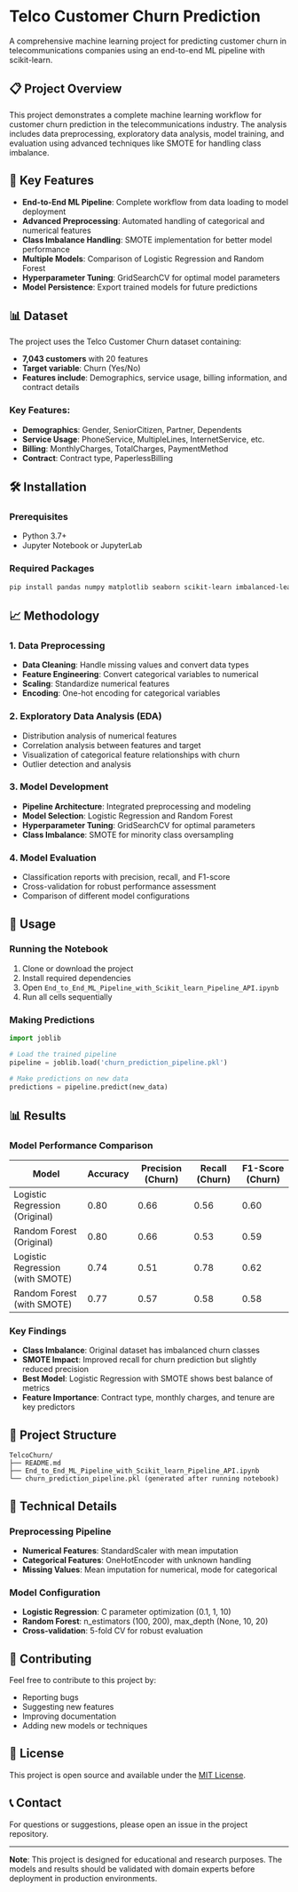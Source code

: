# Telco Customer Churn Prediction

A comprehensive machine learning project for predicting customer churn in telecommunications companies using an end-to-end ML pipeline with scikit-learn.

## 📋 Project Overview

This project demonstrates a complete machine learning workflow for customer churn prediction in the telecommunications industry. The analysis includes data preprocessing, exploratory data analysis, model training, and evaluation using advanced techniques like SMOTE for handling class imbalance.

## 🎯 Key Features

- **End-to-End ML Pipeline**: Complete workflow from data loading to model deployment
- **Advanced Preprocessing**: Automated handling of categorical and numerical features
- **Class Imbalance Handling**: SMOTE implementation for better model performance
- **Multiple Models**: Comparison of Logistic Regression and Random Forest
- **Hyperparameter Tuning**: GridSearchCV for optimal model parameters
- **Model Persistence**: Export trained models for future predictions

## 📊 Dataset

The project uses the Telco Customer Churn dataset containing:
- **7,043 customers** with 20 features
- **Target variable**: Churn (Yes/No)
- **Features include**: Demographics, service usage, billing information, and contract details

### Key Features:
- **Demographics**: Gender, SeniorCitizen, Partner, Dependents
- **Service Usage**: PhoneService, MultipleLines, InternetService, etc.
- **Billing**: MonthlyCharges, TotalCharges, PaymentMethod
- **Contract**: Contract type, PaperlessBilling

## 🛠️ Installation

### Prerequisites
- Python 3.7+
- Jupyter Notebook or JupyterLab

### Required Packages
```bash
pip install pandas numpy matplotlib seaborn scikit-learn imbalanced-learn joblib
```

## 📈 Methodology

### 1. Data Preprocessing
- **Data Cleaning**: Handle missing values and convert data types
- **Feature Engineering**: Convert categorical variables to numerical
- **Scaling**: Standardize numerical features
- **Encoding**: One-hot encoding for categorical variables

### 2. Exploratory Data Analysis (EDA)
- Distribution analysis of numerical features
- Correlation analysis between features and target
- Visualization of categorical feature relationships with churn
- Outlier detection and analysis

### 3. Model Development
- **Pipeline Architecture**: Integrated preprocessing and modeling
- **Model Selection**: Logistic Regression and Random Forest
- **Hyperparameter Tuning**: GridSearchCV for optimal parameters
- **Class Imbalance**: SMOTE for minority class oversampling

### 4. Model Evaluation
- Classification reports with precision, recall, and F1-score
- Cross-validation for robust performance assessment
- Comparison of different model configurations

## 🚀 Usage

### Running the Notebook
1. Clone or download the project
2. Install required dependencies
3. Open `End_to_End_ML_Pipeline_with_Scikit_learn_Pipeline_API.ipynb`
4. Run all cells sequentially

### Making Predictions
```python
import joblib

# Load the trained pipeline
pipeline = joblib.load('churn_prediction_pipeline.pkl')

# Make predictions on new data
predictions = pipeline.predict(new_data)
```

## 📊 Results

### Model Performance Comparison

| Model | Accuracy | Precision (Churn) | Recall (Churn) | F1-Score (Churn) |
|-------|----------|-------------------|----------------|-------------------|
| Logistic Regression (Original) | 0.80 | 0.66 | 0.56 | 0.60 |
| Random Forest (Original) | 0.80 | 0.66 | 0.53 | 0.59 |
| Logistic Regression (with SMOTE) | 0.74 | 0.51 | 0.78 | 0.62 |
| Random Forest (with SMOTE) | 0.77 | 0.57 | 0.58 | 0.58 |

### Key Findings
- **Class Imbalance**: Original dataset has imbalanced churn classes
- **SMOTE Impact**: Improved recall for churn prediction but slightly reduced precision
- **Best Model**: Logistic Regression with SMOTE shows best balance of metrics
- **Feature Importance**: Contract type, monthly charges, and tenure are key predictors

## 📁 Project Structure

```
TelcoChurn/
├── README.md
├── End_to_End_ML_Pipeline_with_Scikit_learn_Pipeline_API.ipynb
└── churn_prediction_pipeline.pkl (generated after running notebook)
```

## 🔧 Technical Details

### Preprocessing Pipeline
- **Numerical Features**: StandardScaler with mean imputation
- **Categorical Features**: OneHotEncoder with unknown handling
- **Missing Values**: Mean imputation for numerical, mode for categorical

### Model Configuration
- **Logistic Regression**: C parameter optimization (0.1, 1, 10)
- **Random Forest**: n_estimators (100, 200), max_depth (None, 10, 20)
- **Cross-validation**: 5-fold CV for robust evaluation

## 🤝 Contributing

Feel free to contribute to this project by:
- Reporting bugs
- Suggesting new features
- Improving documentation
- Adding new models or techniques

## 📝 License

This project is open source and available under the [MIT License](LICENSE).

## 📞 Contact

For questions or suggestions, please open an issue in the project repository.

---

**Note**: This project is designed for educational and research purposes. The models and results should be validated with domain experts before deployment in production environments. 